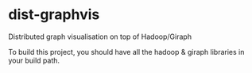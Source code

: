 dist-graphvis
=============

Distributed graph visualisation on top of Hadoop/Giraph

To build this project, you should have all the hadoop & giraph libraries in your build path.